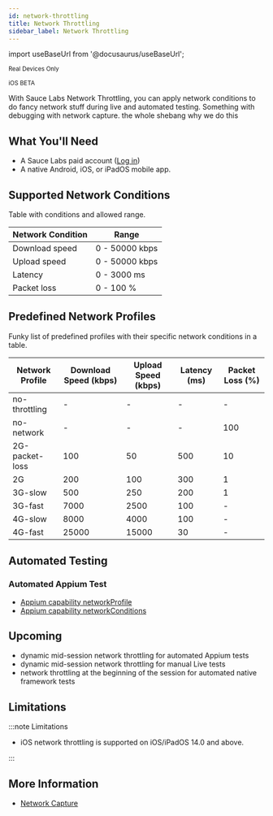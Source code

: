 ```yaml
---
id: network-throttling
title: Network Throttling
sidebar_label: Network Throttling
---
```


import useBaseUrl from '@docusaurus/useBaseUrl';

<p><small><span className="sauceGreen">Real Devices Only</span></small></p>
<p><small><span className="sauceGreen">iOS BETA</span></small></p>

With Sauce Labs Network Throttling, you can apply network conditions to do fancy network stuff during live and automated testing.
Something with debugging with network capture. the whole shebang why we do this

## What You'll Need

- A Sauce Labs paid account ([Log in](https://accounts.saucelabs.com/am/XUI/#login/))
- A native Android, iOS, or iPadOS mobile app.

## Supported Network Conditions

Table with conditions and allowed range.

<table>
  <thead>
    <tr>
      <th>Network Condition</th>
      <th>Range</th>
    </tr>
  </thead>
  <tbody>
    <tr>
      <td>Download speed</td>
      <td>0 - 50000 kbps</td>
    </tr>
    <tr>
      <td>Upload speed</td>
      <td>0 - 50000 kbps</td>
    </tr>
    <tr>
      <td>Latency</td>
      <td>0 - 3000 ms</td>
    </tr>
    <tr>
      <td>Packet loss</td>
      <td>0 - 100 %</td>
    </tr>
  </tbody>
</table>

## Predefined Network Profiles

Funky list of predefined profiles with their specific network conditions in a table.

<table>
  <thead>
    <tr>
      <th>Network Profile</th>
      <th>Download Speed (kbps)</th>
      <th>Upload Speed (kbps)</th>
      <th>Latency (ms)</th>
      <th>Packet Loss (%)</th>
    </tr>
  </thead>
  <tbody>
    <tr>
      <td>no-throttling</td>
      <td>-</td>
      <td>-</td>
      <td>-</td>
      <td>-</td>
    </tr>
    <tr>
      <td>no-network</td>
      <td>-</td>
      <td>-</td>
      <td>-</td>
      <td>100</td>
    </tr>
    <tr>
      <td>2G-packet-loss</td>
      <td>100</td>
      <td>50</td>
      <td>500</td>
      <td>10</td>
    </tr>
    <tr>
      <td>2G</td>
      <td>200</td>
      <td>100</td>
      <td>300</td>
      <td>1</td>
    </tr>
    <tr>
      <td>3G-slow</td>
      <td>500</td>
      <td>250</td>
      <td>200</td>
      <td>1</td>
    </tr>
    <tr>
      <td>3G-fast</td>
      <td>7000</td>
      <td>2500</td>
      <td>100</td>
      <td>-</td>
    </tr>
    <tr>
      <td>4G-slow</td>
      <td>8000</td>
      <td>4000</td>
      <td>100</td>
      <td>-</td>
    </tr>
    <tr>
      <td>4G-fast</td>
      <td>25000</td>
      <td>15000</td>
      <td>30</td>
      <td>-</td>
    </tr>
  </tbody>
</table>

## Automated Testing

### Automated Appium Test
* [Appium capability networkProfile](https://docs.saucelabs.com/dev/test-configuration-options/#network-profile)
* [Appium capability networkConditions](https://docs.saucelabs.com/dev/test-configuration-options/#network-conditions)

## Upcoming

* dynamic mid-session network throttling for automated Appium tests
* dynamic mid-session network throttling for manual Live tests
* network throttling at the beginning of the session for automated native framework tests

## Limitations
:::note Limitations

- iOS network throttling is supported on iOS/iPadOS 14.0 and above.

:::


## More Information

- [Network Capture](https://docs.saucelabs.com/mobile-apps/features/network-capture/)
